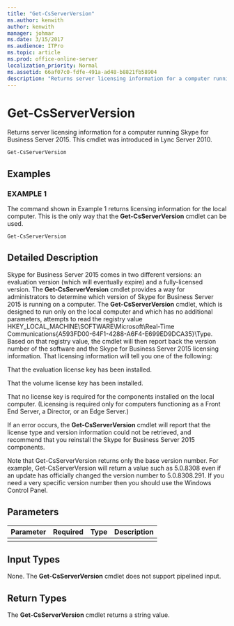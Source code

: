 ```yaml
---
title: "Get-CsServerVersion"
ms.author: kenwith
author: kenwith
manager: johmar
ms.date: 3/15/2017
ms.audience: ITPro
ms.topic: article
ms.prod: office-online-server
localization_priority: Normal
ms.assetid: 66af07c0-fdfe-491a-ad48-b8821fb58904
description: "Returns server licensing information for a computer running Skype for Business Server 2015. This cmdlet was introduced in Lync Server 2010."
---
```


# Get-CsServerVersion
 
Returns server licensing information for a computer running Skype for Business Server 2015. This cmdlet was introduced in Lync Server 2010.
  
```
Get-CsServerVersion

```

## Examples

### EXAMPLE 1

The command shown in Example 1 returns licensing information for the local computer. This is the only way that the **Get-CsServerVersion** cmdlet can be used.
  
```
Get-CsServerVersion
```

## Detailed Description

Skype for Business Server 2015 comes in two different versions: an evaluation version (which will eventually expire) and a fully-licensed version. The **Get-CsServerVersion** cmdlet provides a way for administrators to determine which version of Skype for Business Server 2015 is running on a computer. The **Get-CsServerVersion** cmdlet, which is designed to run only on the local computer and which has no additional parameters, attempts to read the registry value HKEY_LOCAL_MACHINE\SOFTWARE\Microsoft\Real-Time Communications\{A593FD00-64F1-4288-A6F4-E699ED9DCA35}\Type. Based on that registry value, the cmdlet will then report back the version number of the software and the Skype for Business Server 2015 licensing information. That licensing information will tell you one of the following:
  
That the evaluation license key has been installed.
  
That the volume license key has been installed.
  
That no license key is required for the components installed on the local computer. (Licensing is required only for computers functioning as a Front End Server, a Director, or an Edge Server.)
  
If an error occurs, the **Get-CsServerVersion** cmdlet will report that the license type and version information could not be retrieved, and recommend that you reinstall the Skype for Business Server 2015 components.
  
Note that Get-CsServerVersion returns only the base version number. For example, Get-CsServerVersion will return a value such as 5.0.8308 even if an update has officially changed the version number to 5.0.8308.291. If you need a very specific version number then you should use the Windows Control Panel. 
  
## Parameters

|**Parameter**|**Required**|**Type**|**Description**|
|:-----|:-----|:-----|:-----|
|||||
   
## Input Types

None. The **Get-CsServerVersion** cmdlet does not support pipelined input.
  
## Return Types

The **Get-CsServerVersion** cmdlet returns a string value.
  

